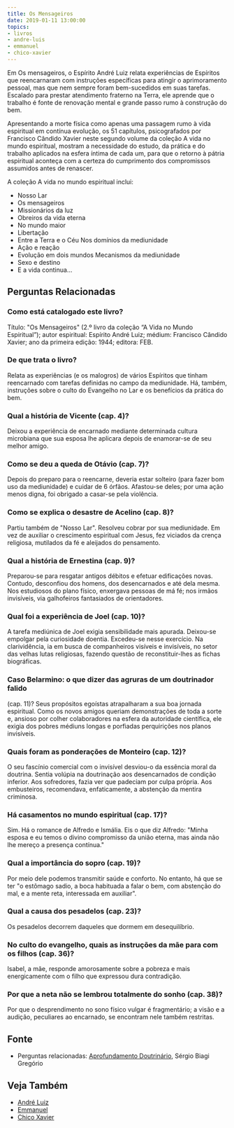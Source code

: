 ```yaml
---
title: Os Mensageiros
date: 2019-01-11 13:00:00
topics: 
- livros
- andre-luis
- emmanuel
- chico-xavier
---
```


Em Os mensageiros, o Espírito André Luiz relata experiências de Espíritos que
reencarnaram com instruções específicas para atingir o aprimoramento pessoal,
mas que nem sempre foram bem-sucedidos em suas tarefas. Escalado para prestar
atendimento fraterno na Terra, ele aprende que o trabalho é fonte de renovação
mental e grande passo rumo à construção do bem. 

Apresentando a morte física como apenas uma passagem rumo à vida espiritual em
contínua evolução, os 51 capítulos, psicografados por Francisco Cândido Xavier
neste segundo volume da coleção A vida no mundo espiritual, mostram a
necessidade do estudo, da prática e do trabalho aplicados na esfera íntima de
cada um, para que o retorno à pátria espiritual aconteça com a certeza do
cumprimento dos compromissos assumidos antes de renascer.

A coleção A vida no mundo espiritual inclui:
* Nosso Lar
* Os mensageiros
* Missionários da luz
* Obreiros da vida eterna
* No mundo maior
* Libertação
* Entre a Terra e o Céu Nos domínios da mediunidade
* Ação e reação
* Evolução em dois mundos Mecanismos da mediunidade
* Sexo e destino
* E a vida continua...


## Perguntas Relacionadas

### Como está catalogado este livro?
Título: "Os Mensageiros" (2.º livro da coleção “A Vida no Mundo
Espiritual”); autor espiritual: Espírito André Luiz; médium:
Francisco Cândido Xavier; ano da primeira edição: 1944; editora:
FEB.

### De que trata o livro?
Relata as experiências (e os malogros) de vários Espíritos que tinham
reencarnado com tarefas definidas no campo da mediunidade. Há, também,
instruções sobre o culto do Evangelho no Lar e os benefícios da prática
do bem.

### Qual a história de Vicente (cap. 4)?
Deixou a experiência de encarnado mediante determinada cultura
microbiana que sua esposa lhe aplicara depois de enamorar-se de seu
melhor amigo.

### Como se deu a queda de Otávio (cap. 7)?
Depois do preparo para o reencarne, deveria estar solteiro (para fazer
bom uso da mediunidade) e cuidar de 6 órfãos. Afastou-se deles; por uma
ação menos digna, foi obrigado a casar-se pela violência.

### Como se explica o desastre de Acelino (cap. 8)?
Partiu também de "Nosso Lar". Resolveu cobrar por sua mediunidade. Em
vez de auxiliar o crescimento espiritual com Jesus, fez viciados da
crença religiosa, mutilados da fé e aleijados do pensamento.

### Qual a história de Ernestina (cap. 9)?
Preparou-se para resgatar antigos débitos e efetuar edificações novas.
Contudo, desconfiou dos homens, dos desencarnados e até dela mesma. Nos
estudiosos do plano físico, enxergava pessoas de má fé; nos irmãos
invisíveis, via galhofeiros fantasiados de orientadores.

### Qual foi a experiência de Joel (cap. 10)?
A tarefa mediúnica de Joel exigia sensibilidade mais apurada. Deixou-se
empolgar pela curiosidade doentia. Excedeu-se nesse exercício. Na
clarividência, ia em busca de companheiros visíveis e invisíveis, no
setor das velhas lutas religiosas, fazendo questão de reconstituir-lhes
as fichas biográficas.

### Caso Belarmino: o que dizer das agruras de um doutrinador falido
(cap. 11)?
Seus propósitos egoístas atrapalharam a sua boa jornada espiritual. Como
os novos amigos queriam demonstrações de toda a sorte e, ansioso por
colher colaboradores na esfera da autoridade científica, ele exigia dos
pobres médiuns longas e porfiadas perquirições nos planos invisíveis.

### Quais foram as ponderações de Monteiro (cap. 12)?
O seu fascínio comercial com o invisível desviou-o da essência moral da
doutrina. Sentia volúpia na doutrinação aos desencarnados de condição
inferior. Aos sofredores, fazia ver que padeciam por culpa própria. Aos
embusteiros, recomendava, enfaticamente, a abstenção da mentira
criminosa.

### Há casamentos no mundo espiritual (cap. 17)?
Sim. Há o romance de Alfredo e Ismália. Eis o que diz Alfredo: "Minha
esposa e eu temos o divino compromisso da união eterna, mas ainda não
lhe mereço a presença contínua."

### Qual a importância do sopro (cap. 19)?
Por meio dele podemos transmitir saúde e conforto. No entanto, há que se
ter "o estômago sadio, a boca habituada a falar o bem, com abstenção do
mal, e a mente reta, interessada em auxiliar".

### Qual a causa dos pesadelos (cap. 23)?
Os pesadelos decorrem daqueles que dormem em desequilíbrio.

### No culto do evangelho, quais as instruções da mãe para com os filhos (cap. 36)?
Isabel, a mãe, responde amorosamente sobre a pobreza e mais
energicamente com o filho que expressou dura contradição.

### Por que a neta não se lembrou totalmente do sonho (cap. 38)?
Por que o desprendimento no sono físico vulgar é fragmentário; a visão e
a audição, peculiares ao encarnado, se encontram nele também restritas.

## Fonte
* Perguntas relacionadas: [Aprofundamento Doutrinário](https://sites.google.com/view/aprofundamentodoutrinario/mensageiros-os-livro), Sérgio Biagi Gregório

## Veja Também
* [André Luiz](/bio/andre-luis)
* [Emmanuel](/bio/emmanuel)
* [Chico Xavier](/bio/chico-xavier)


